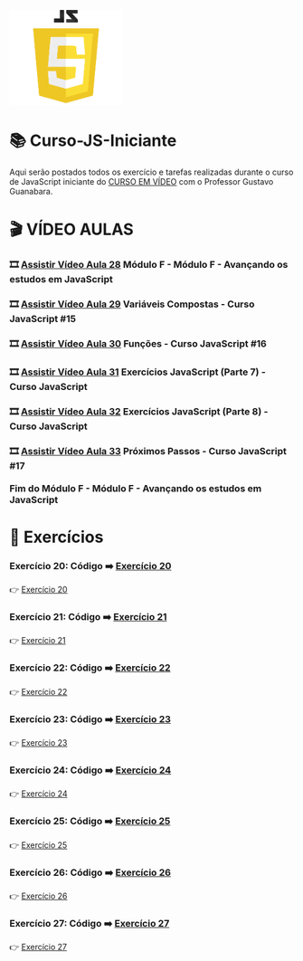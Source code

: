![image](https://github.com/leosviana/Curso-JS/blob/main/extras/imagem-js.png)

# :books: Curso-JS-Iniciante

Aqui serão postados todos os exercício e tarefas realizadas durante o curso de JavaScript iniciante do [CURSO EM VÍDEO](https://www.youtube.com/watch?v=1-w1RfGIov4&list=PLHz_AreHm4dlsK3Nr9GVvXCbpQyHQl1o1) com o Professor Gustavo Guanabara.

# :clapper: VÍDEO AULAS
### :film_strip: [Assistir Vídeo Aula 28](https://www.youtube.com/watch?v=5m4UhZd-Les&list=PLHz_AreHm4dlsK3Nr9GVvXCbpQyHQl1o1&index=28) Módulo F - Módulo F - Avançando os estudos em JavaScript<br>
### :film_strip: [Assistir Vídeo Aula 29](https://www.youtube.com/watch?v=XdkW62tkAgU&list=PLHz_AreHm4dlsK3Nr9GVvXCbpQyHQl1o1&index=29) Variáveis Compostas - Curso JavaScript #15<br>
### :film_strip: [Assistir Vídeo Aula 30](https://www.youtube.com/watch?v=mc3TKp2XzhI&list=PLHz_AreHm4dlsK3Nr9GVvXCbpQyHQl1o1&index=30) Funções - Curso JavaScript #16<br>
### :film_strip: [Assistir Vídeo Aula 31](https://www.youtube.com/watch?v=vEOEZ03ZyiE&list=PLHz_AreHm4dlsK3Nr9GVvXCbpQyHQl1o1&index=31) Exercícios JavaScript (Parte 7) - Curso JavaScript<br>
### :film_strip: [Assistir Vídeo Aula 32](https://www.youtube.com/watch?v=slLoLLCd-k0&list=PLHz_AreHm4dlsK3Nr9GVvXCbpQyHQl1o1&index=32) Exercícios JavaScript (Parte 8) - Curso JavaScript<br>
### :film_strip: [Assistir Vídeo Aula 33](https://www.youtube.com/watch?v=roP93FA-NgU&list=PLHz_AreHm4dlsK3Nr9GVvXCbpQyHQl1o1&index=33) Próximos Passos - Curso JavaScript #17<br><br>Fim do Módulo F - Módulo F - Avançando os estudos em JavaScript<br>

# :scroll: Exercícios
### Exercício 20: Código :arrow_right: [Exercício 20](https://github.com/leosviana/Curso-JS/blob/main/Modulo%20D/exercicios/aula15/ex020.js)<br> 
:point_right: [Exercício 20](https://leosviana.github.io/Curso-JS-Iniciante/Modulo%20D/exercicios/aula15/ex020.js)<br>
### Exercício 21: Código :arrow_right: [Exercício 21](https://github.com/leosviana/Curso-JS/blob/main/Modulo%20D/exercicios/aula15/ex021.js)<br> 
:point_right: [Exercício 21](https://leosviana.github.io/Curso-JS-Iniciante/Modulo%20D/exercicios/aula15/ex021.js)<br>
### Exercício 22: Código :arrow_right: [Exercício 22](https://github.com/leosviana/Curso-JS/blob/main/Modulo%20D/exercicios/aula16/ex022.js)<br> 
:point_right: [Exercício 22](https://leosviana.github.io/Curso-JS-Iniciante/Modulo%20D/exercicios/aula16/ex022.js)<br>
### Exercício 23: Código :arrow_right: [Exercício 23](https://github.com/leosviana/Curso-JS/blob/main/Modulo%20D/exercicios/aula16/ex023.js)<br> 
:point_right: [Exercício 23](https://leosviana.github.io/Curso-JS-Iniciante/Modulo%20D/exercicios/aula16/ex023.js)<br>
### Exercício 24: Código :arrow_right: [Exercício 24](https://github.com/leosviana/Curso-JS/blob/main/Modulo%20D/exercicios/aula16/ex024.js)<br> 
:point_right: [Exercício 24](https://leosviana.github.io/Curso-JS-Iniciante/Modulo%20D/exercicios/aula16/ex024.js)<br>
### Exercício 25: Código :arrow_right: [Exercício 25](https://github.com/leosviana/Curso-JS/blob/main/Modulo%20D/exercicios/aula16/ex025.js)<br> 
:point_right: [Exercício 25](https://leosviana.github.io/Curso-JS-Iniciante/Modulo%20D/exercicios/aula16/ex025.js)<br>
### Exercício 26: Código :arrow_right: [Exercício 26](https://github.com/leosviana/Curso-JS/blob/main/Modulo%20D/exercicios/aula16/ex026.js)<br> 
:point_right: [Exercício 26](https://leosviana.github.io/Curso-JS-Iniciante/Modulo%20D/exercicios/aula16/ex026.js)<br>
### Exercício 27: Código :arrow_right: [Exercício 27](https://github.com/leosviana/Curso-JS/blob/main/Modulo%20D/exercicios/aula16/ex027/modelo.html)<br> 
:point_right: [Exercício 27](https://leosviana.github.io/Curso-JS-Iniciante/Modulo%20D/exercicios/aula16/ex027/modelo.html)<br>